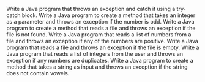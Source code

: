 Write a Java program that throws an exception and catch it using a try-catch block.
Write a Java program to create a method that takes an integer as a parameter and throws an exception if the number is odd.
Write a Java program to create a method that reads a file and throws an exception if the file is not found.
Write a Java program that reads a list of numbers from a file and throws an exception if any of the numbers are positive.
Write a Java program that reads a file and throws an exception if the file is empty.
Write a Java program that reads a list of integers from the user and throws an exception if any numbers are duplicates.
Write a Java program to create a method that takes a string as input and throws an exception if the string does not contain vowels.